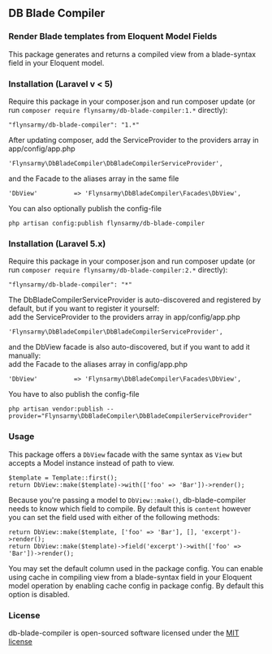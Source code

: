 ## DB Blade Compiler


### Render Blade templates from Eloquent Model Fields

This package generates and returns a compiled view from a blade-syntax field in your Eloquent model.


### Installation (Laravel v < 5)

Require this package in your composer.json and run composer update (or run `composer require flynsarmy/db-blade-compiler:1.*` directly):

    "flynsarmy/db-blade-compiler": "1.*"

After updating composer, add the ServiceProvider to the providers array in app/config/app.php

    'Flynsarmy\DbBladeCompiler\DbBladeCompilerServiceProvider',

and the Facade to the aliases array in the same file

    'DbView'          => 'Flynsarmy\DbBladeCompiler\Facades\DbView',

You can also optionally publish the config-file

    php artisan config:publish flynsarmy/db-blade-compiler


### Installation (Laravel 5.x)

Require this package in your composer.json and run composer update (or run `composer require flynsarmy/db-blade-compiler:2.*` directly):

    "flynsarmy/db-blade-compiler": "*"

The DbBladeCompilerServiceProvider is auto-discovered and registered by default, but if you want to register it yourself:  
add the ServiceProvider to the providers array in app/config/app.php

    'Flynsarmy\DbBladeCompiler\DbBladeCompilerServiceProvider',

and the DbView facade is also auto-discovered, but if you want to add it manually:  
add the Facade to the aliases array in config/app.php

    'DbView'          => 'Flynsarmy\DbBladeCompiler\Facades\DbView',

You have to also publish the config-file

    php artisan vendor:publish --provider="Flynsarmy\DbBladeCompiler\DbBladeCompilerServiceProvider"


### Usage

This package offers a `DbView` facade with the same syntax as `View` but accepts a Model instance instead of path to view.

    $template = Template::first();
    return DbView::make($template)->with(['foo' => 'Bar'])->render();

Because you're passing a model to `DbView::make()`, db-blade-compiler needs to know which field to compile. By default this is `content` however you can set the field used with either of the following methods:

    return DbView::make($template, ['foo' => 'Bar'], [], 'excerpt')->render();
    return DbView::make($template)->field('excerpt')->with(['foo' => 'Bar'])->render();

You may set the default column used in the package config.
You can enable using cache in compiling view from a blade-syntax field in your Eloquent model operation by enabling cache config in package config. By default this option is disabled.


### License

db-blade-compiler is open-sourced software licensed under the [MIT license](http://opensource.org/licenses/MIT)
